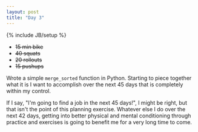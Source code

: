 ```yaml
---
layout: post
title: "Day 3"
---
```

{% include JB/setup %}

- ~~15 min bike~~
- ~~40 squats~~
- ~~20 rollouts~~
- ~~15 pushups~~

Wrote a simple `merge_sorted` function in Python. Starting to piece together what it is I want to accomplish over the next 45 days that is completely within my control.

If I say, "I'm going to find a job in the next 45 days!", I might be right, but that isn't the point of this planning exercise. Whatever else I do over the next 42 days, getting into better physical and mental conditioning through practice and exercises is going to benefit me for a very long time to come.
